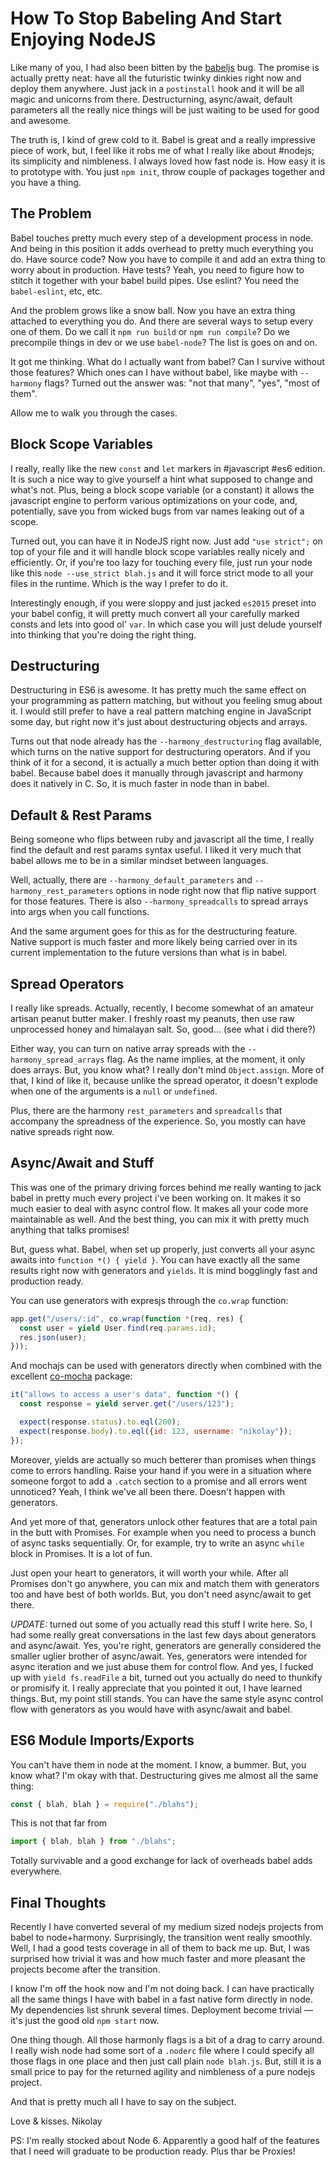 # How To Stop Babeling And Start Enjoying NodeJS

Like many of you, I had also been bitten by the [babeljs](https://babeljs.io)
bug. The promise is actually pretty neat: have all the futuristic twinky dinkies
right now and deploy them anywhere. Just jack in a `postinstall` hook and it
will be all magic and unicorns from there. Destructurning, async/await, default
parameters all the really nice things will be just waiting to be used for good
and awesome.

The truth is, I kind of grew cold to it. Babel is great and a really impressive
piece of work, but, I feel like it robs me of what I really like about #nodejs;
its simplicity and nimbleness. I always loved how fast node is. How easy it
is to prototype with. You just `npm init`, throw couple of packages together
and you have a thing.

## The Problem

Babel touches pretty much every step of a development process in node. And being
in this position it adds overhead to pretty much everything you do. Have source
code? Now you have to compile it and add an extra thing to worry about in production.
Have tests? Yeah, you need to figure how to stitch it together with your babel
build pipes. Use eslint? You need the `babel-eslint`, etc, etc.

And the problem grows like a snow ball. Now you have an extra thing attached
to everything you do. And there are several ways to setup every one of them. Do
we call it `npm run build` or `npm run compile`? Do we precompile things in dev
or we use `babel-node`? The list is goes on and on.

It got me thinking. What do I actually want from babel? Can I survive without
those features? Which ones can I have without babel, like maybe with `--harmony`
flags? Turned out the answer was: "not that many", "yes", "most of them".

Allow me to walk you through the cases.

## Block Scope Variables

I really, really like the new `const` and `let` markers in #javascript #es6 edition.
It is such a nice way to give yourself a hint what supposed to change and what's
not. Plus, being a block scope variable (or a constant) it allows the javascript
engine to perform various optimizations on your code, and, potentially, save
you from wicked bugs from var names leaking out of a scope.

Turned out, you can have it in NodeJS right now. Just add `"use strict";` on
top of your file and it will handle block scope variables really nicely and
efficiently. Or, if you're too lazy for touching every file, just run your node
like this `node --use_strict blah.js` and it will force strict mode to all your
files in the runtime. Which is the way I prefer to do it.

Interestingly enough, if you were sloppy and just jacked `es2015` preset into
your babel config, it will pretty much convert all your carefully marked consts
and lets into good ol' `var`. In which case you will just delude yourself into
thinking that you're doing the right thing.

## Destructuring

Destructuring in ES6 is awesome. It has pretty much the same effect on your
programming as pattern matching, but without you feeling smug about it. I would
still prefer to have a real pattern matching engine in JavaScript some day, but
right now it's just about destructuring objects and arrays.

Turns out that node already has the `--harmony_destructuring` flag available,
which turns on the native support for destructuring operators. And if you think
of it for a second, it is actually a much better option than doing it with
babel. Because babel does it manually through javascript and harmony does it
natively in C. So, it is much faster in node than in babel.

## Default & Rest Params

Being someone who flips between ruby and javascript all the time, I really find
the default and rest params syntax useful. I liked it very much that babel allows
me to be in a similar mindset between languages.

Well, actually, there are `--harmony_default_parameters` and `--harmony_rest_parameters`
options in node right now that flip native support for those features. There
is also `--harmony_spreadcalls` to spread arrays into args when you call functions.

And the same argument goes for this as for the destructuring feature. Native
support is much faster and more likely being carried over in its current
implementation to the future versions than what is in babel.

## Spread Operators

I really like spreads. Actually, recently, I become somewhat of an amateur
artisan peanut butter maker. I freshly roast my peanuts, then use raw unprocessed
honey and himalayan salt. So, good... (see what i did there?)

Either way, you can turn on native array spreads with the `--harmony_spread_arrays`
flag. As the name implies, at the moment, it only does arrays. But, you know what?
I really don't mind `Object.assign`. More of that, I kind of like it, because unlike
the spread operator, it doesn't explode when one of the arguments is a `null` or
`undefined`.

Plus, there are the harmony `rest_parameters` and `spreadcalls` that accompany
the spreadness of the experience. So, you mostly can have native spreads right
now.

## Async/Await and Stuff

This was one of the primary driving forces behind me really wanting to jack
babel in pretty much every project i've been working on. It makes it so much
easier to deal with async control flow. It makes all your code more maintainable
as well. And the best thing, you can mix it with pretty much anything that talks
promises!

But, guess what. Babel, when set up properly, just converts all your async awaits
into `function *() { yield }`. You can have exactly all the same results right
now with generators and `yields`. It is mind bogglingly fast and production
ready.

You can use generators with expresjs through the `co.wrap` function:

```js
app.get("/users/:id", co.wrap(function *(req, res) {
  const user = yield User.find(req.params.id);
  res.json(user);
}));
```

And mochajs can be used with generators directly when combined with the excellent
[co-mocha](https://github.com/blakeembrey/co-mocha) package:

```js
it("allows to access a user's data", function *() {
  const response = yield server.get("/users/123");

  expect(response.status).to.eql(200);
  expect(response.body).to.eql({id: 123, username: "nikolay"});
});
```

Moreover, yields are actually so much betterer than promises when things
come to errors handling. Raise your hand if you were in a situation where
someone forgot to add a `.catch` section to a promise and all errors went unnoticed?
Yeah, I think we've all been there. Doesn't happen with generators.

And yet more of that, generators unlock other features that are a total pain in
the butt with Promises. For example when you need to process a bunch of async tasks
sequentially. Or, for example, try to write an async `while` block in Promises.
It is a lot of fun.

Just open your heart to generators, it will worth your while. After all Promises
don't go anywhere, you can mix and match them with generators too and have best
of both worlds. But, you don't need async/await to get there.

*UPDATE:* turned out some of you actually read this stuff I write here. So, I
had some really great conversations in the last few days about generators and
async/await. Yes, you're right, generators are generally considered the smaller
uglier brother of async/await. Yes, generators were intended for async iteration
and we just abuse them for control flow. And yes, I fucked up with `yield fs.readFile`
a bit, turned out you actually do need to thunkify or promisify it. I really
appreciate that you pointed it out, I have learned things. But, my point still
stands. You can have the same style async control flow with generators as you
would have with async/await and babel.

## ES6 Module Imports/Exports

You can't have them in node at the moment. I know, a bummer. But, you know what?
I'm okay with that. Destructuring gives me almost all the same thing:

```js
const { blah, blah } = require("./blahs");
```

This is not that far from

```js
import { blah, blah } from "./blahs";
```

Totally survivable and a good exchange for lack of overheads babel adds everywhere.

## Final Thoughts

Recently I have converted several of my medium sized nodejs projects from babel
to node+harmony. Surprisingly, the transition went really smoothly. Well, I had
a good tests coverage in all of them to back me up. But, I was surprised how
trivial it was and how much faster and more pleasant the projects become after
the transition.

I know I'm off the hook now and I'm not doing back. I can have practically all the
same things I have with babel in a fast native form directly in node. My
dependencies list shrunk several times. Deployment become trivial — it's just
the good old `npm start` now.

One thing though. All those harmonly flags is a bit of a drag to carry around. I
really wish node had some sort of a `.noderc` file where I could specify all those
flags in one place and then just call plain `node blah.js`. But, still it is
a small price to pay for the returned agility and nimbleness of a pure nodejs
project.

And that is pretty much all I have to say on the subject.

Love & kisses. Nikolay

PS: I'm really stocked about Node 6. Apparently a good half of the features that
I need will graduate to be production ready. Plus thar be Proxies!
